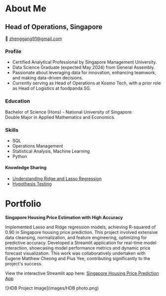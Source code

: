 # About Me

## Head of Operations, Singapore

📧 zhenggang91@gmail.com

### Profile
- Certified Analytical Professional by Singapore Management University.
- Data Science Graduate (expected May 2024) from General Assembly.
- Passionate about leveraging data for innovation, enhancing teamwork, and making data-driven decisions.
- Currently serving as Head of Operations at Kosmo Tech, with a prior role as Head of Logistics at foodpanda SG.

### Education

Bachelor of Science (Hons) - National University of Singapore  
Double Major in Applied Mathematics and Economics.

### Skills

- SQL
- Operations Management
- Statistical Analysis, Machine Learning
- Python

#### Knowledge Sharing
- [Understanding Ridge and Lasso Regression](https://ziggylim.notion.site/Understanding-Ridge-and-Lasso-Regression-657189d59d834852914ca91e21f86649?pvs=4)
- [Hypothesis Testing](https://ziggylim.notion.site/Hypothesis-Testing-2e71ea70a84a4fcaa66f5719d7ea764a?pvs=4)

# Portfolio

**Singapore Housing Price Estimation with High Accuracy**

Implemented Lasso and Ridge regression models, achieving R-squared of 0.90 in Singapore housing price prediction. This project involved extensive data cleansing, normalization, and feature engineering, optimizing for predictive accuracy. Developed a Streamlit application for real-time model interaction, showcasing model performance metrics and dynamic price forecast visualization. This work was collaboratively undertaken with Eugene Matthew Cheong and Pius Yee, contributing significantly to the project's success.

View the interactive Streamlit app here: [Singapore Housing Price Prediction App](https://housepricepredmaster-mz37suvhp8fcmtsfpmsgka.streamlit.app/)

![HDB Project Image](images/HDB photo.png)


